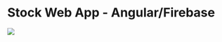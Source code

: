 # Stock Web App - Angular/Firebase

<img  src="https://storage.googleapis.com/static-images-703/stock-web-app.png"/>
